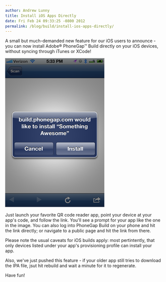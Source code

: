 ```yaml
---
author: Andrew Lunny
title: Install iOS Apps Directly
date: Fri Feb 24 09:33:25 -0800 2012
permalink: /blog/build/install-ios-apps-directly/
---
```


A small but much-demanded new feature for our iOS users to announce - you can now install Adobe® PhoneGap™ Build directly on your iOS devices, without syncing through iTunes or XCode!

![Remote Installing](/uploads/blog/build/install-ios-apps-directly/something-awesome.png)

Just launch your favorite QR code reader app, point your device at your app's code, and follow the link. You'll see a prompt for your app like the one in the image. You can also log into PhoneGap Build on your phone and hit the link directly; or navigate to a public page and hit the link from there.

Please note the usual caveats for iOS builds apply: most pertintently, that only devices listed under your app's provisioning profile can install your app.

Also, we've just pushed this feature - if your older app still tries to download the IPA file, jsut hit rebuild and wait a minute for it to regenerate.

Have fun!
